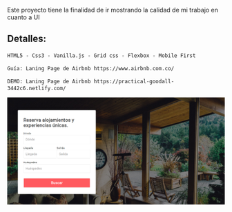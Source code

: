 Este proyecto tiene la finalidad de ir mostrando la calidad de mi trabajo en cuanto a UI

## Detalles:
```
HTML5 - Css3 - Vanilla.js - Grid css - Flexbox - Mobile First
```
```
Guía: Laning Page de Airbnb https://www.airbnb.com.co/
```
```
DEMO: Laning Page de Airbnb https://practical-goodall-3442c6.netlify.com/
```

[![CodeCogsEqn.svg](public/website.png)](https://practical-goodall-3442c6.netlify.com/)